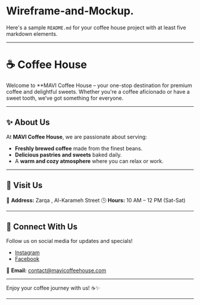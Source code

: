 # Wireframe-and-Mockup.
Here's a sample `README.md` for your coffee house project with at least five markdown elements.

---

# ☕ Coffee House

Welcome to **MAVI Coffee House – your one-stop destination for premium coffee and delightful sweets. Whether you're a coffee aficionado or have a sweet tooth, we’ve got something for everyone.

---

## ✨ About Us

At **MAVI Coffee House**, we are passionate about serving:

- **Freshly brewed coffee** made from the finest beans.
- **Delicious pastries and sweets** baked daily.
- A **warm and cozy atmosphere** where you can relax or work.

---


## 📍 Visit Us

📌 **Address:** Zarqa , Al-Karameh Street 
🕒 **Hours:** 10 AM – 12 PM (Sat-Sat)  

---

## 💬 Connect With Us

Follow us on social media for updates and specials!

- [Instagram](https://instagram.com/MAVICoffeeHouse)  
- [Facebook](https://facebook.com/MAVICoffeeHouse)  

📧 **Email:** contact@mavicoffeehouse.com

---

Enjoy your coffee journey with us! ☕✨

---
